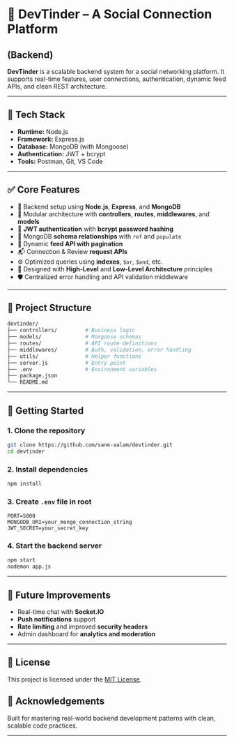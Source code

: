 # 💬 DevTinder – A Social Connection Platform 
## (Backend)

**DevTinder** is a scalable backend system for a social networking platform. It supports real-time features, user connections, authentication, dynamic feed APIs, and clean REST architecture.

---

## 🔧 Tech Stack

* **Runtime:** Node.js
* **Framework:** Express.js
* **Database:** MongoDB (with Mongoose)
* **Authentication:** JWT + bcrypt
* **Tools:** Postman, Git, VS Code

---

## ✅ Core Features

* 🚀 Backend setup using **Node.js**, **Express**, and **MongoDB**
* 🧱 Modular architecture with **controllers**, **routes**, **middlewares**, and **models**
* 🔐 **JWT authentication** with **bcrypt password hashing**
* 🧩 MongoDB **schema relationships** with `ref` and `populate`
* 📜 Dynamic **feed API with pagination**
* 📬 Connection & Review **request APIs**
* ⚙️ Optimized queries using **indexes**, `$or`, `$and`, etc.
* 📐 Designed with **High-Level** and **Low-Level Architecture** principles
* 🛡️ Centralized error handling and API validation middleware

---

## 📁 Project Structure

```bash
devtinder/
├── controllers/         # Business logic
├── models/              # Mongoose schemas
├── routes/              # API route definitions
├── middlewares/         # Auth, validation, error handling
├── utils/               # Helper functions
├── server.js            # Entry point
├── .env                 # Environment variables
├── package.json
└── README.md
```

---

## 🚀 Getting Started

### 1. Clone the repository

```bash
git clone https://github.com/sane-aalam/devtinder.git
cd devtinder
```

### 2. Install dependencies

```bash
npm install
```

### 3. Create `.env` file in root

```env
PORT=5000
MONGODB_URI=your_mongo_connection_string
JWT_SECRET=your_secret_key
```

### 4. Start the backend server

```bash
npm start
nodemon app.js
```

---

## 📌 Future Improvements

* Real-time chat with **Socket.IO**
* **Push notifications** support
* **Rate limiting** and improved **security headers**
* Admin dashboard for **analytics and moderation**

---

## 📜 License

This project is licensed under the [MIT License](LICENSE).

## 🙌 Acknowledgements

Built for mastering real-world backend development patterns with clean, scalable code practices.

---